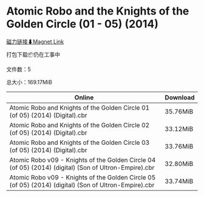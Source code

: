# Atomic Robo and the Knights of the Golden Circle (01 - 05) (2014)

[磁力链接⬇Magnet Link](magnet:?xt=urn:btih:973e784b520ff1db9808ff295751e62880241eed&dn=Atomic%20Robo%20and%20the%20Knights%20of%20the%20Golden%20Circle%20%2801%20-%2005%29%20%282014%29)

打包下载📦仍在工事中

文件数：5

总大小：169.17MiB

Online | Download
--- | ---
Atomic Robo and Knights of the Golden Circle 01 (of 05) (2014) (Digital).cbr | 35.76MiB
Atomic Robo and Knights of the Golden Circle 02 (of 05) (2014) (Digital).cbr | 33.12MiB
Atomic Robo and Knights of the Golden Circle 03 (of 05) (2014) (Digital).cbr | 33.76MiB
Atomic Robo v09 - Knights of the Golden Circle 04 (of 05) (2014) (digital) (Son of Ultron-Empire).cbr | 32.80MiB
Atomic Robo v09 - Knights of the Golden Circle 05 (of 05) (2014) (digital) (Son of Ultron-Empire).cbr | 33.74MiB